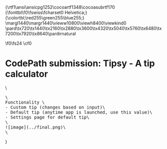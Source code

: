 {\rtf1\ansi\ansicpg1252\cocoartf1348\cocoasubrtf170
{\fonttbl\f0\fswiss\fcharset0 Helvetica;}
{\colortbl;\red255\green255\blue255;}
\margl1440\margr1440\vieww10800\viewh8400\viewkind0
\pard\tx720\tx1440\tx2160\tx2880\tx3600\tx4320\tx5040\tx5760\tx6480\tx7200\tx7920\tx8640\pardirnatural

\f0\fs24 \cf0 <h1>CodePath submission: Tipsy - A tip calculator</h1>\
<pre>\
Functionality \
- Custom tip (changes based on input)\
- Default tip (anytime app is launched, use this value)\
- Settings page for default tip\
\
![image](../final.png)\
\
</pre>}